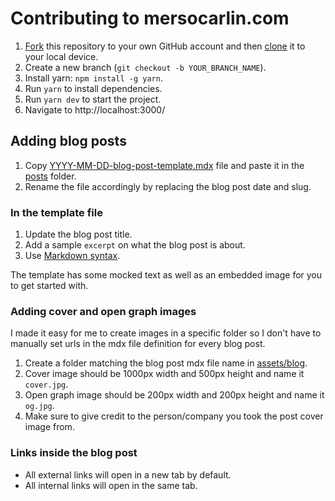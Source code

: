 # Contributing to mersocarlin.com

1. [Fork](https://docs.github.com/en/free-pro-team@latest/github/getting-started-with-github/fork-a-repo) this repository to your own GitHub account and then [clone](https://docs.github.com/en/free-pro-team@latest/github/creating-cloning-and-archiving-repositories/cloning-a-repository) it to your local device.
2. Create a new branch (`git checkout -b YOUR_BRANCH_NAME`).
3. Install yarn: `npm install -g yarn`.
4. Run `yarn` to install dependencies.
5. Run `yarn dev` to start the project.
6. Navigate to http://localhost:3000/

## Adding blog posts

1. Copy [YYYY-MM-DD-blog-post-template.mdx](https://github.com/mersocarlin/mersocarlin.com/blob/master/data/YYYY-MM-DD-blog-post-template.mdx) file and paste it in the [posts](https://github.com/mersocarlin/mersocarlin.com/tree/master/data/posts) folder.
2. Rename the file accordingly by replacing the blog post date and slug.

### In the template file

1. Update the blog post title.
2. Add a sample `excerpt` on what the blog post is about.
3. Use [Markdown syntax](https://daringfireball.net/projects/markdown/syntax).

The template has some mocked text as well as an embedded image for you to get started with.

### Adding cover and open graph images

I made it easy for me to create images in a specific folder so I don't have to manually set urls in the mdx file definition for every blog post.

1. Create a folder matching the blog post mdx file name in [assets/blog](https://github.com/mersocarlin/mersocarlin.com/tree/master/public/assets/blog).
2. Cover image should be 1000px width and 500px height and name it `cover.jpg`.
3. Open graph image should be 200px width and 200px height and name it `og.jpg`.
4. Make sure to give credit to the person/company you took the post cover image from. 

### Links inside the blog post

- All external links will open in a new tab by default.
- All internal links will open in the same tab.
